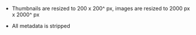 - Thumbnails are resized to 200 x 200^ px, images are resized to 2000 px x 2000^ px 

- All metadata is stripped